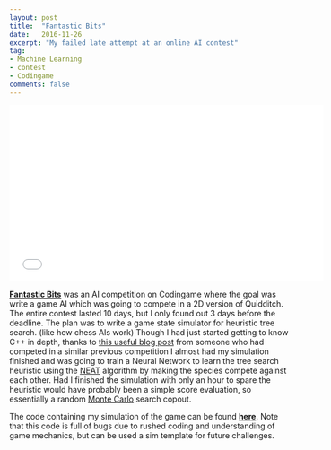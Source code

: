 ```yaml
---
layout: post
title:  "Fantastic Bits"
date:   2016-11-26
excerpt: "My failed late attempt at an online AI contest"
tag:
- Machine Learning
- contest
- Codingame
comments: false
---
```


<iframe width="560" height="315" src="//www.youtube.com/watch?v=xhgEOLJlbjw" frameborder="0"> </iframe>

**[Fantastic Bits](https://www.codingame.com/leaderboards/challenge/fantastic-bits/country/de)** was an AI competition on Codingame where the goal was write a game AI which was going to compete in a 2D version of Quidditch. The entire contest lasted 10 days, but I only found out 3 days before the deadline. The plan was to write a game state simulator for heuristic tree search. (like how chess AIs work) Though I had just started getting to know C++ in depth, thanks to [this useful blog post](http://files.magusgeek.com/csb/csb_en.html) from someone who had competed in a similar previous competition I almost had my simulation finished and was going to train a Neural Network to learn the tree search heuristic using the [NEAT](https://en.wikipedia.org/wiki/Neuroevolution_of_augmenting_topologies) algorithm by making the species compete against each other. Had I finished the simulation with only an hour to spare the heuristic would have probably been a simple score evaluation, so essentially a random [Monte Carlo](https://en.wikipedia.org/wiki/Monte_Carlo_method) search copout.

The code containing my simulation of the game can be found **[here](https://github.com/TheDiscoMole/Fantastic-Bits-Simulation)**. Note that this code is full of bugs due to rushed coding and understanding of game mechanics, but can be used a sim template for future challenges.
